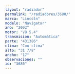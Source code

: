```yaml
---
layout: "radiador"
permalink: "/radiadores/3680/"
marca: "Lincoln"
modelo: "Navigator"
ano: "2002"
motor: "V8 5.4"
transmision: "Automática"
parte: "431386"
clima: "Con clima"
alto: "31 7/8"
ancho: "17"
observaciones: ""
id: "3680"
---
```


